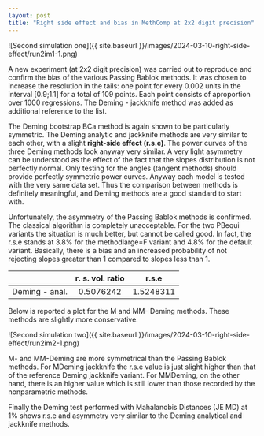 ```yaml
---
layout: post
title: "Right side effect and bias in MethComp at 2x2 digit precision"
---
```


![Second simulation one]({{ site.baseurl }}/images/2024-03-10-right-side-effect/run2im1-1.png)

A new experiment (at 2x2 digit precision) was carried out to reproduce
and confirm the bias of the various Passing Bablok methods. It was
chosen to increase the resolution in the tails: one point for every
0.002 units in the interval \[0.9;1.1\] for a total of 109 points. Each
point consists of aproportion over 1000 regressions. The Deming -
jackknife method was added as additional reference to the list.

The Deming bootstrap BCa method is again shown to be particularly
symmetric. The Deming analytic and jackknife methods are very similar to
each other, with a slight **right-side effect (r.s.e)**. The power
curves of the three Deming methods look anyway very similar. A very
light asymmetry can be understood as the effect of the fact that the
slopes distribution is not perfectly normal. Only testing for the angles
(tangent methods) should provide perfectly symmetric power curves.
Anyway each model is tested with the very same data set. Thus the
comparison between methods is definitely meaningful, and Deming methods
are a good standard to start with.

Unfortunately, the asymmetry of the Passing Bablok methods is confirmed.
The classical algorithm is completely unacceptable. For the two PBequi
variants the situation is much better, but cannot be called good. In
fact, the r.s.e stands at 3.8% for the methodlarge=F variant and 4.8%
for the default variant. Basically, there is a bias and an increased
probability of not rejecting slopes greater than 1 compared to slopes
less than 1.

|                              | r. s.  vol. ratio |  r.s.e     |
| :--------------------------- | :---------------: | :--------: |
| Deming - anal.               |     0.5076242     | 1.5248311  |


Below is reported a plot for the M and MM- Deming methods. These methods
are slightly more conservative.

![Second simulation two]({{ site.baseurl }}/images/2024-03-10-right-side-effect/run2im2-1.png)

M- and MM-Deming are more symmetrical than the Passing Bablok methods.
For MDeming jackknife the r.s.e value is just slight higher than that of
the reference Deming jackknife variant. For MMDeming, on the other hand,
there is an higher value which is still lower than those recorded by the
nonparametric methods.

Finally the Deming test performed with Mahalanobis Distances (JE MD) at
1% shows r.s.e and asymmetry very similar to the Deming analytical and
jackknife methods.


